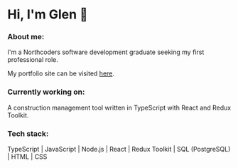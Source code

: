 # Hi, I'm Glen :wave:

### About me:

I'm a Northcoders software development graduate seeking my first professional role.

My portfolio site can be visited [here](https://glen-pearse.netlify.app/).

### Currently working on:

A construction management tool written in TypeScript with React and Redux Toolkit.

### Tech stack:

TypeScript | JavaScript | Node.js | React | Redux Toolkit | SQL (PostgreSQL) | HTML | CSS

<!---
gcpearse/gcpearse is a ✨ special ✨ repository because its `README.md` (this file) appears on your GitHub profile.
You can click the Preview link to take a look at your changes.
--->
